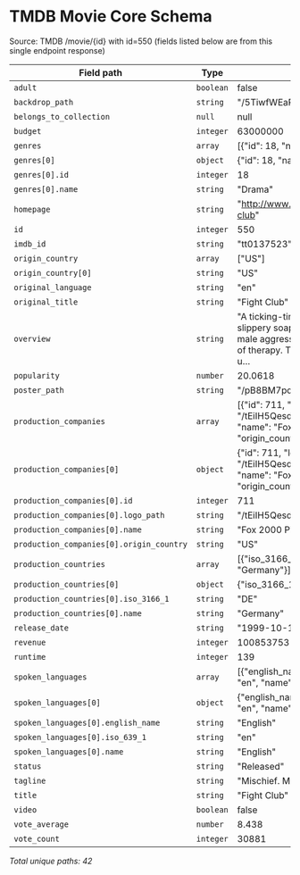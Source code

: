 # TMDB Movie Core Schema

Source: TMDB /movie/{id} with id=550 (fields listed below are from this single endpoint response)

| Field path | Type | Sample value |
|---|---|---|
| `adult` | `boolean` | false |
| `backdrop_path` | `string` | "/5TiwfWEaPSwD20uwXjCTUqpQX70.jpg" |
| `belongs_to_collection` | `null` | null |
| `budget` | `integer` | 63000000 |
| `genres` | `array` | [{"id": 18, "name": "Drama"}] |
| `genres[0]` | `object` | {"id": 18, "name": "Drama"} |
| `genres[0].id` | `integer` | 18 |
| `genres[0].name` | `string` | "Drama" |
| `homepage` | `string` | "http://www.foxmovies.com/movies/fight-club" |
| `id` | `integer` | 550 |
| `imdb_id` | `string` | "tt0137523" |
| `origin_country` | `array` | ["US"] |
| `origin_country[0]` | `string` | "US" |
| `original_language` | `string` | "en" |
| `original_title` | `string` | "Fight Club" |
| `overview` | `string` | "A ticking-time-bomb insomniac and a slippery soap salesman channel primal male aggression into a shocking new form of therapy. Their concept catches on, with u… |
| `popularity` | `number` | 20.0618 |
| `poster_path` | `string` | "/pB8BM7pdSp6B6Ih7QZ4DrQ3PmJK.jpg" |
| `production_companies` | `array` | [{"id": 711, "logo_path": "/tEiIH5QesdheJmDAqQwvtN60727.png", "name": "Fox 2000 Pictures", "origin_country": "US"}] |
| `production_companies[0]` | `object` | {"id": 711, "logo_path": "/tEiIH5QesdheJmDAqQwvtN60727.png", "name": "Fox 2000 Pictures", "origin_country": "US"} |
| `production_companies[0].id` | `integer` | 711 |
| `production_companies[0].logo_path` | `string` | "/tEiIH5QesdheJmDAqQwvtN60727.png" |
| `production_companies[0].name` | `string` | "Fox 2000 Pictures" |
| `production_companies[0].origin_country` | `string` | "US" |
| `production_countries` | `array` | [{"iso_3166_1": "DE", "name": "Germany"}] |
| `production_countries[0]` | `object` | {"iso_3166_1": "DE", "name": "Germany"} |
| `production_countries[0].iso_3166_1` | `string` | "DE" |
| `production_countries[0].name` | `string` | "Germany" |
| `release_date` | `string` | "1999-10-15" |
| `revenue` | `integer` | 100853753 |
| `runtime` | `integer` | 139 |
| `spoken_languages` | `array` | [{"english_name": "English", "iso_639_1": "en", "name": "English"}] |
| `spoken_languages[0]` | `object` | {"english_name": "English", "iso_639_1": "en", "name": "English"} |
| `spoken_languages[0].english_name` | `string` | "English" |
| `spoken_languages[0].iso_639_1` | `string` | "en" |
| `spoken_languages[0].name` | `string` | "English" |
| `status` | `string` | "Released" |
| `tagline` | `string` | "Mischief. Mayhem. Soap." |
| `title` | `string` | "Fight Club" |
| `video` | `boolean` | false |
| `vote_average` | `number` | 8.438 |
| `vote_count` | `integer` | 30881 |

_Total unique paths: 42_